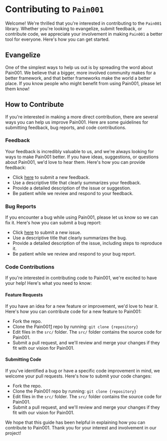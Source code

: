 # Contributing to `Pain001`

Welcome! We're thrilled that you're interested in contributing to the `Pain001` library. Whether you're looking to evangelize, submit feedback, or contribute code, we appreciate your involvement in making `Pain001` a better tool for everyone. Here's how you can get started.

## Evangelize

One of the simplest ways to help us out is by spreading the word about Pain001. We believe that a bigger, more involved community makes for a better framework, and that better frameworks make the world a better place. If you know people who might benefit from using Pain001, please let them know!

## How to Contribute

If you're interested in making a more direct contribution, there are several ways you can help us improve Pain001. Here are some guidelines for submitting feedback, bug reports, and code contributions.

### Feedback

Your feedback is incredibly valuable to us, and we're always looking for ways to make Pain001 better. If you have ideas, suggestions, or questions about Pain001, we'd love to hear them. Here's how you can provide feedback:

- Click [here][2] to submit a new feedback.
- Use a descriptive title that clearly summarizes your feedback.
- Provide a detailed description of the issue or suggestion.
- Be patient while we review and respond to your feedback.

### Bug Reports

If you encounter a bug while using Pain001, please let us know so we can fix it. Here's how you can submit a bug report:

- Click [here][2] to submit a new issue.
- Use a descriptive title that clearly summarizes the bug.
- Provide a detailed description of the issue, including steps to reproduce it.
- Be patient while we review and respond to your bug report.

### Code Contributions

If you're interested in contributing code to Pain001, we're excited to have your help! Here's what you need to know:

#### Feature Requests

If you have an idea for a new feature or improvement, we'd love to hear it. Here's how you can contribute code for a new feature to Pain001:

- Fork the repo.
- Clone the Pain001[1] repo by running:
  `git clone {repository}`
- Edit files in the `src/` folder. The `src/` folder contains the source code for Pain001.
- Submit a pull request, and we'll review and merge your changes if they fit with our vision for Pain001.

#### Submitting Code

If you've identified a bug or have a specific code improvement in mind, we welcome your pull requests. Here's how to submit your code changes:

- Fork the repo.
- Clone the Pain001 repo by running:
  `git clone {repository}`
- Edit files in the `src/` folder. The `src/` folder contains the source code for Pain001.
- Submit a pull request, and we'll review and merge your changes if they fit with our vision for Pain001.

We hope that this guide has been helpful in explaining how you can contribute to Pain001. Thank you for your interest and involvement in our project!

[1]: https://github.com/sebastienrousseau/dtt
[2]: https://github.com/sebastienrousseau/dtt/issues/new
